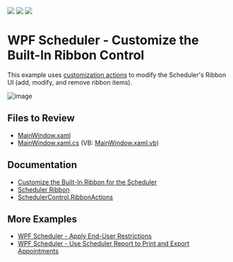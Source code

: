 <!-- default badges list -->
![](https://img.shields.io/endpoint?url=https://codecentral.devexpress.com/api/v1/VersionRange/128656085/22.2.2%2B)
[![](https://img.shields.io/badge/Open_in_DevExpress_Support_Center-FF7200?style=flat-square&logo=DevExpress&logoColor=white)](https://supportcenter.devexpress.com/ticket/details/T544922)
[![](https://img.shields.io/badge/📖_How_to_use_DevExpress_Examples-e9f6fc?style=flat-square)](https://docs.devexpress.com/GeneralInformation/403183)
<!-- default badges end -->

# WPF Scheduler - Customize the Built-In Ribbon Control

This example uses [customization actions](https://docs.devexpress.com/WPF/7045/controls-and-libraries/ribbon-bars-and-menu/bars/bar-actions) to modify the Scheduler's Ribbon UI (add, modify, and remove ribbon items).

![image](https://github.com/DevExpress-Examples/how-to-provide-the-ribbon-ui-for-the-scheduler-control-t544922/assets/65009440/a73039fa-ddc7-4fc8-8e7b-3dae3d769931)

## Files to Review

* [MainWindow.xaml](./CS/SchedulerRibbonExample/MainWindow.xaml)
* [MainWindow.xaml.cs](./CS/SchedulerRibbonExample/MainWindow.xaml.cs) (VB: [MainWindow.xaml.vb](./VB/SchedulerRibbonExample/MainWindow.xaml.vb))

## Documentation

* [Customize the Built-In Ribbon for the Scheduler](https://docs.devexpress.com/WPF/115303/controls-and-libraries/scheduler/examples/how-to-display-the-integrated-ribbon-for-the-scheduler)
* [Scheduler Ribbon](https://docs.devexpress.com/WPF/120132/controls-and-libraries/scheduler/visual-elements/ribbon)
* [SchedulerControl.RibbonActions](https://docs.devexpress.com/WPF/DevExpress.Xpf.Scheduling.SchedulerControl.RibbonActions)

## More Examples

* [WPF Scheduler - Apply End-User Restrictions](https://github.com/DevExpress-Examples/wpf-scheduler-apply-end-user-restrictions)
* [WPF Scheduler - Use Scheduler Report to Print and Export Appointments](https://github.com/DevExpress-Examples/wpf-scheduler-use-scheduler-report-to-print-and-export-appointments)
